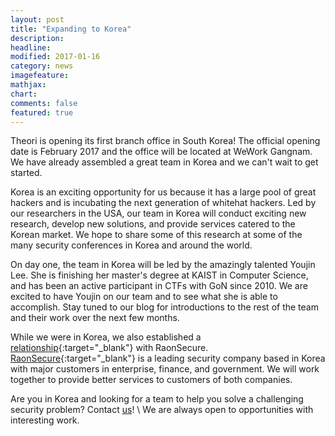 ```yaml
---
layout: post
title: "Expanding to Korea"
description:
headline: 
modified: 2017-01-16
category: news
imagefeature: 
mathjax: 
chart: 
comments: false
featured: true
---
```


Theori is opening its first branch office in South Korea! The official opening date is February 2017 and
the office will be located at WeWork Gangnam. We have already assembled a great team in Korea and we can't
wait to get started.

Korea is an exciting opportunity for us because it has a large pool of great hackers and is incubating the
next generation of whitehat hackers. Led by our researchers in the USA, our team in Korea will conduct
exciting new research, develop new solutions, and provide services catered to the Korean market. We hope
to share some of this research at some of the many security conferences in Korea and around the world.

On day one, the team in Korea will be led by the amazingly talented Youjin Lee. She is finishing her master's
degree at KAIST in Computer Science, and has been an active participant in CTFs with GoN since 2010.
We are excited to have Youjin on our team and to see what she is able to accomplish. Stay tuned to our blog
for introductions to the rest of the team and their work over the next few months.

While we were in Korea, we also established a [relationship][mou]{:target="_blank"} with RaonSecure.
[RaonSecure][raonsecure]{:target="_blank"} is a leading security company based in Korea with major customers
in enterprise, finance, and government. We will work together to provide better services to customers of both
companies.

Are you in Korea and looking for a team to help you solve a challenging security problem? Contact
<a href="mailto:support@theori.io">us</a>! \\
We are always open to opportunities with interesting work.

[mou]: http://www.dailysecu.com/news/articleView.html?idxno=17992
[raonsecure]: https://www.raonsecure.com
